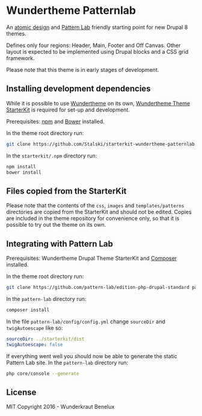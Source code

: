 # Wundertheme Patternlab

An [atomic design](http://bradfrost.com/blog/post/atomic-web-design/) and [Pattern Lab](http://patternlab.io/) friendly starting point for new Drupal 8 themes.

Defines only four regions: Header, Main, Footer and Off Canvas. Other layout is expected to be implemented using Drupal blocks and a CSS grid framework.

Please note that this theme is in early stages of development.


## Installing development dependencies

While it is possible to use [Wundertheme](https://github.com/Wunderkraut-Benelux/wundertheme) on its own,  [Wundertheme Theme StarterKit](https://github.com/Stalski/starterkit-wundertheme-patternlab) is required for set-up and development.

Prerequisites: [npm](https://nodejs.org/) and [Bower](http://bower.io/) installed.

In the theme root directory run:

```sh
git clone https://github.com/Stalski/starterkit-wundertheme-patternlab starterkit
```

In the `starterkit/.npm` directory run:

```sh
npm install
bower install
```


## Files copied from the StarterKit

Please note that the contents of the `css`, `images` and `templates/patterns` directories are copied from the StarterKit and should not be edited. Copies are included in the theme repository for convenience only, so that it is possible to try out the theme on its own.



## Integrating with Pattern Lab

Prerequisites: Wundertheme Drupal Theme StarterKit and [Composer](https://getcomposer.org/) installed.

In the theme root directory run:

```sh
git clone https://github.com/pattern-lab/edition-php-drupal-standard pattern-lab
```

In the `pattern-lab` directory run:

```sh
composer install
```

In the file `pattern-lab/config/config.yml` change `sourceDir` and `twigAutoescape` like so:

```yml
sourceDir: ../starterkit/dist
twigAutoescape: false
```

If everything went well you should now be able to generate the static Pattern Lab site. In the `pattern-lab` directory run:

```sh
php core/console --generate
```


## License

MIT
Copyright 2016 - Wunderkraut Benelux
